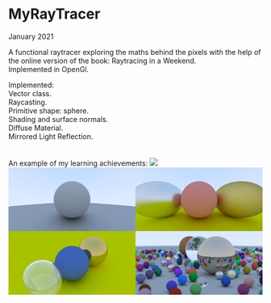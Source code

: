 # MyRayTracer

January 2021

A functional raytracer exploring the maths behind the pixels with the help of the online version of the book: Raytracing in a Weekend.
<br />
Implemented in OpenGl.

Implemented:
<br />
Vector class.<br />
Raycasting.<br />
Primitive shape: sphere.<br />
Shading and surface normals.<br />
Diffuse Material.<br />
Mirrored Light Reflection.<br />
<br />
<br />
An example of my learning achievements:
<img src = "images/turtle2.jpg" width = 200>
![alt text here](images/ray-tracing-in-one-weekend-example-scenes.jpg)

